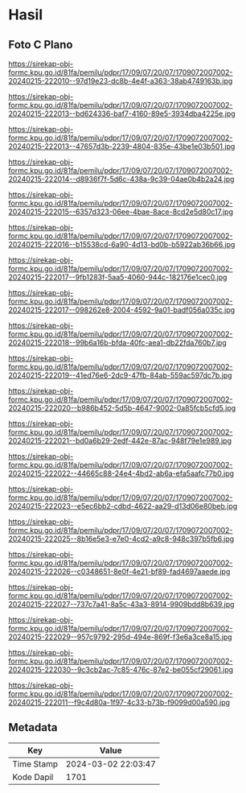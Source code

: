 # Hasil

## Foto C Plano

https://sirekap-obj-formc.kpu.go.id/81fa/pemilu/pdpr/17/09/07/20/07/1709072007002-20240215-222010--97d19e23-dc8b-4e4f-a363-38ab4749163b.jpg

https://sirekap-obj-formc.kpu.go.id/81fa/pemilu/pdpr/17/09/07/20/07/1709072007002-20240215-222013--bd624336-baf7-4160-89e5-3934dba4225e.jpg

https://sirekap-obj-formc.kpu.go.id/81fa/pemilu/pdpr/17/09/07/20/07/1709072007002-20240215-222013--47657d3b-2239-4804-835e-43be1e03b501.jpg

https://sirekap-obj-formc.kpu.go.id/81fa/pemilu/pdpr/17/09/07/20/07/1709072007002-20240215-222014--d8936f7f-5d6c-438a-9c39-04ae0b4b2a24.jpg

https://sirekap-obj-formc.kpu.go.id/81fa/pemilu/pdpr/17/09/07/20/07/1709072007002-20240215-222015--6357d323-06ee-4bae-8ace-8cd2e5d80c17.jpg

https://sirekap-obj-formc.kpu.go.id/81fa/pemilu/pdpr/17/09/07/20/07/1709072007002-20240215-222016--b15538cd-6a90-4d13-bd0b-b5922ab36b66.jpg

https://sirekap-obj-formc.kpu.go.id/81fa/pemilu/pdpr/17/09/07/20/07/1709072007002-20240215-222017--9fb1283f-5aa5-4060-944c-182176e1cec0.jpg

https://sirekap-obj-formc.kpu.go.id/81fa/pemilu/pdpr/17/09/07/20/07/1709072007002-20240215-222017--098262e8-2004-4592-9a01-badf056a035c.jpg

https://sirekap-obj-formc.kpu.go.id/81fa/pemilu/pdpr/17/09/07/20/07/1709072007002-20240215-222018--99b6a16b-bfda-40fc-aea1-db22fda760b7.jpg

https://sirekap-obj-formc.kpu.go.id/81fa/pemilu/pdpr/17/09/07/20/07/1709072007002-20240215-222019--41ed76e6-2dc9-47fb-84ab-559ac597dc7b.jpg

https://sirekap-obj-formc.kpu.go.id/81fa/pemilu/pdpr/17/09/07/20/07/1709072007002-20240215-222020--b986b452-5d5b-4647-9002-0a85fcb5cfd5.jpg

https://sirekap-obj-formc.kpu.go.id/81fa/pemilu/pdpr/17/09/07/20/07/1709072007002-20240215-222021--bd0a6b29-2edf-442e-87ac-948f79e1e989.jpg

https://sirekap-obj-formc.kpu.go.id/81fa/pemilu/pdpr/17/09/07/20/07/1709072007002-20240215-222022--44665c88-24e4-4bd2-ab6a-efa5aafc77b0.jpg

https://sirekap-obj-formc.kpu.go.id/81fa/pemilu/pdpr/17/09/07/20/07/1709072007002-20240215-222023--e5ec6bb2-cdbd-4622-aa29-d13d06e80beb.jpg

https://sirekap-obj-formc.kpu.go.id/81fa/pemilu/pdpr/17/09/07/20/07/1709072007002-20240215-222025--8b16e5e3-e7e0-4cd2-a9c8-948c397b5fb6.jpg

https://sirekap-obj-formc.kpu.go.id/81fa/pemilu/pdpr/17/09/07/20/07/1709072007002-20240215-222026--c0348651-8e0f-4e21-bf89-fad4697aaede.jpg

https://sirekap-obj-formc.kpu.go.id/81fa/pemilu/pdpr/17/09/07/20/07/1709072007002-20240215-222027--737c7a41-8a5c-43a3-8914-9909bdd8b639.jpg

https://sirekap-obj-formc.kpu.go.id/81fa/pemilu/pdpr/17/09/07/20/07/1709072007002-20240215-222029--957c9792-295d-494e-869f-f3e6a3ce8a15.jpg

https://sirekap-obj-formc.kpu.go.id/81fa/pemilu/pdpr/17/09/07/20/07/1709072007002-20240215-222030--9c3cb2ac-7c85-476c-87e2-be055cf29061.jpg

https://sirekap-obj-formc.kpu.go.id/81fa/pemilu/pdpr/17/09/07/20/07/1709072007002-20240215-222011--f9c4d80a-1f97-4c33-b73b-f9099d00a590.jpg


## Metadata

| Key        | Value               |
| ---------- | ------------------- |
| Time Stamp | 2024-03-02 22:03:47 |
| Kode Dapil | 1701                |




